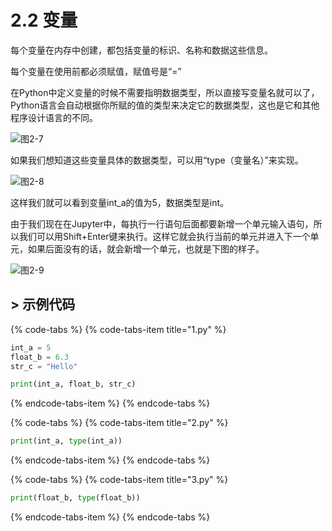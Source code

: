 # 2.2 变量

每个变量在内存中创建，都包括变量的标识、名称和数据这些信息。

每个变量在使用前都必须赋值，赋值号是“=”

在Python中定义变量的时候不需要指明数据类型，所以直接写变量名就可以了，Python语言会自动根据你所赋的值的类型来决定它的数据类型，这也是它和其他程序设计语言的不同。

![&#x56FE;2-7](blob:https://minghuiwu.gitbook.io/7c847e8b-5c35-4b65-a241-4032f4992bfc)

如果我们想知道这些变量具体的数据类型，可以用“type（变量名）”来实现。

![&#x56FE;2-8](blob:https://minghuiwu.gitbook.io/578214af-4a46-4f86-8dca-b4b2497166fb)

这样我们就可以看到变量int\_a的值为5，数据类型是int。

由于我们现在在Jupyter中，每执行一行语句后面都要新增一个单元输入语句，所以我们可以用Shift+Enter键来执行。这样它就会执行当前的单元并进入下一个单元，如果后面没有的话，就会新增一个单元，也就是下图的样子。

![&#x56FE;2-9](blob:https://minghuiwu.gitbook.io/9e84d3d3-bc1a-480f-9eb5-207285ea8c3e)



## &gt; 示例代码

{% code-tabs %}
{% code-tabs-item title="1.py" %}
```python
int_a = 5
float_b = 6.3
str_c = "Hello"

print(int_a, float_b, str_c)
```
{% endcode-tabs-item %}
{% endcode-tabs %}

{% code-tabs %}
{% code-tabs-item title="2.py" %}
```python
print(int_a, type(int_a))
```
{% endcode-tabs-item %}
{% endcode-tabs %}

{% code-tabs %}
{% code-tabs-item title="3.py" %}
```python
print(float_b, type(float_b))
```
{% endcode-tabs-item %}
{% endcode-tabs %}

